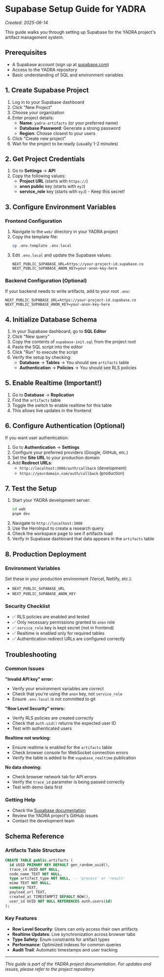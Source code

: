 # Supabase Setup Guide for YADRA

*Created: 2025-06-14*

This guide walks you through setting up Supabase for the YADRA project's artifact management system.

## Prerequisites

- A Supabase account (sign up at [supabase.com](https://supabase.com))
- Access to the YADRA repository
- Basic understanding of SQL and environment variables

## 1. Create Supabase Project

1. Log in to your Supabase dashboard
2. Click "New Project"
3. Choose your organization
4. Enter project details:
   - **Name**: `yadra-artifacts` (or your preferred name)
   - **Database Password**: Generate a strong password
   - **Region**: Choose closest to your users
5. Click "Create new project"
6. Wait for the project to be ready (usually 1-2 minutes)

## 2. Get Project Credentials

1. Go to **Settings** → **API**
2. Copy the following values:
   - **Project URL** (starts with `https://`)
   - **anon public** key (starts with `eyJ`)
   - **service_role** key (starts with `eyJ`) - Keep this secret!

## 3. Configure Environment Variables

### Frontend Configuration

1. Navigate to the `web/` directory in your YADRA project
2. Copy the template file:
   ```bash
   cp .env.template .env.local
   ```
3. Edit `.env.local` and update the Supabase values:
   ```env
   NEXT_PUBLIC_SUPABASE_URL=https://your-project-id.supabase.co
   NEXT_PUBLIC_SUPABASE_ANON_KEY=your-anon-key-here
   ```

### Backend Configuration (Optional)

If your backend needs to write artifacts, add to your root `.env`:
```env
NEXT_PUBLIC_SUPABASE_URL=https://your-project-id.supabase.co
NEXT_PUBLIC_SUPABASE_ANON_KEY=your-anon-key-here
```

## 4. Initialize Database Schema

1. In your Supabase dashboard, go to **SQL Editor**
2. Click "New query"
3. Copy the contents of `supabase-init.sql` from the project root
4. Paste the SQL script into the editor
5. Click "Run" to execute the script
6. Verify the setup by checking:
   - **Database** → **Tables** → You should see `artifacts` table
   - **Authentication** → **Policies** → You should see RLS policies

## 5. Enable Realtime (Important!)

1. Go to **Database** → **Replication**
2. Find the `artifacts` table
3. Toggle the switch to enable realtime for this table
4. This allows live updates in the frontend

## 6. Configure Authentication (Optional)

If you want user authentication:

1. Go to **Authentication** → **Settings**
2. Configure your preferred providers (Google, GitHub, etc.)
3. Set the **Site URL** to your production domain
4. Add **Redirect URLs**:
   - `http://localhost:3000/auth/callback` (development)
   - `https://yourdomain.com/auth/callback` (production)

## 7. Test the Setup

1. Start your YADRA development server:
   ```bash
   cd web
   pnpm dev
   ```
2. Navigate to `http://localhost:3000`
3. Use the HeroInput to create a research query
4. Check the workspace page to see if artifacts load
5. Verify in Supabase dashboard that data appears in the `artifacts` table

## 8. Production Deployment

### Environment Variables

Set these in your production environment (Vercel, Netlify, etc.):
- `NEXT_PUBLIC_SUPABASE_URL`
- `NEXT_PUBLIC_SUPABASE_ANON_KEY`

### Security Checklist

- ✅ RLS policies are enabled and tested
- ✅ Only necessary permissions granted to `anon` role
- ✅ `service_role` key is kept secret (not in frontend)
- ✅ Realtime is enabled only for required tables
- ✅ Authentication redirect URLs are configured correctly

## Troubleshooting

### Common Issues

**"Invalid API key" error:**
- Verify your environment variables are correct
- Check that you're using the `anon` key, not `service_role`
- Ensure `.env.local` is not committed to git

**"Row Level Security" errors:**
- Verify RLS policies are created correctly
- Check that `auth.uid()` returns the expected user ID
- Test with authenticated users

**Realtime not working:**
- Ensure realtime is enabled for the `artifacts` table
- Check browser console for WebSocket connection errors
- Verify the table is added to the `supabase_realtime` publication

**No data showing:**
- Check browser network tab for API errors
- Verify the `trace_id` parameter is being passed correctly
- Test with demo data first

### Getting Help

- Check the [Supabase documentation](https://supabase.com/docs)
- Review the YADRA project's GitHub issues
- Contact the development team

## Schema Reference

### Artifacts Table Structure

```sql
CREATE TABLE public.artifacts (
  id UUID PRIMARY KEY DEFAULT gen_random_uuid(),
  trace_id UUID NOT NULL,
  node_name TEXT NOT NULL,
  type artifact_type NOT NULL, -- 'process' or 'result'
  mime TEXT NOT NULL,
  summary TEXT,
  payload_url TEXT,
  created_at TIMESTAMPTZ DEFAULT NOW(),
  user_id UUID NOT NULL REFERENCES auth.users(id)
);
```

### Key Features

- **Row Level Security**: Users can only access their own artifacts
- **Realtime Updates**: Live synchronization across browser tabs
- **Type Safety**: Enum constraints for artifact types
- **Performance**: Optimized indexes for common queries
- **Audit Trail**: Automatic timestamps and user tracking

---

*This guide is part of the YADRA project documentation. For updates and issues, please refer to the project repository.*
